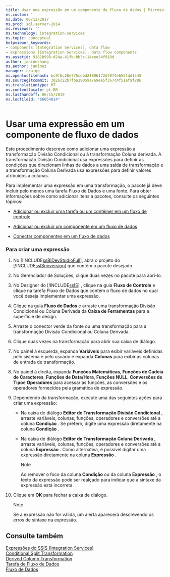 ```yaml
---
title: Usar uma expressão em um componente de fluxo de dados | Microsoft Docs
ms.custom: ''
ms.date: 06/13/2017
ms.prod: sql-server-2014
ms.reviewer: ''
ms.technology: integration-services
ms.topic: conceptual
helpviewer_keywords:
- components [Integration Services], data flow
- expressions [Integration Services], data flow components
ms.assetid: 9181b998-d24a-41fb-bb3c-14eee34f910d
author: janinezhang
ms.author: janinez
manager: craigg
ms.openlocfilehash: bc9f6c28e775cdbd21806172d7074e655fdd1545
ms.sourcegitcommit: 3026c22b7fba19059a769ea5f367c4f51efaf286
ms.translationtype: MT
ms.contentlocale: pt-BR
ms.lasthandoff: 06/15/2019
ms.locfileid: "66054814"
---
```

# <a name="use-an-expression-in-a-data-flow-component"></a>Usar uma expressão em um componente de fluxo de dados
  Este procedimento descreve como adicionar uma expressão à transformação Divisão Condicional ou à transformação Coluna derivada. A transformação Divisão Condicional usa expressões para definir as condições que direcionam linhas de dados a uma saída de transformação e a transformação Coluna Derivada usa expressões para definir valores atribuídos a colunas.  
  
 Para implementar uma expressão em uma transformação, o pacote já deve incluir pelo menos uma tarefa Fluxo de Dados e uma fonte. Para obter informações sobre como adicionar itens a pacotes, consulte os seguintes tópicos:  
  
-   [Adicionar ou excluir uma tarefa ou um contêiner em um fluxo de controle](control-flow/add-or-delete-a-task-or-a-container-in-a-control-flow.md)  
    
  
-   [Adicionar ou excluir um componente em um fluxo de dados](data-flow/add-or-delete-a-component-in-a-data-flow.md)  
  
-   [Conectar componentes em um fluxo de dados](data-flow/connect-components-in-a-data-flow.md)  
  
### <a name="to-create-an-expression"></a>Para criar uma expressão  
  
1.  No [!INCLUDE[ssBIDevStudioFull](../includes/ssbidevstudiofull-md.md)], abra o projeto do [!INCLUDE[ssISnoversion](../includes/ssisnoversion-md.md)] que contém o pacote desejado.  
  
2.  No Gerenciador de Soluções, clique duas vezes no pacote para abri-lo.  
  
3.  No Designer do [!INCLUDE[ssIS](../includes/ssis-md.md)] , clique na guia **Fluxo de Controle** e clique na tarefa Fluxo de Dados que contém o fluxo de dados no qual você deseja implementar uma expressão.  
  
4.  Clique na guia **Fluxo de Dados** e arraste uma transformação Divisão Condicional ou Coluna Derivada da **Caixa de Ferramentas** para a superfície de design.  
  
5.  Arraste o conector verde da fonte ou uma transformação para a transformação Divisão Condicional ou Coluna Derivada.  
  
6.  Clique duas vezes na transformação para abrir sua caixa de diálogo.  
  
7.  No painel à esquerda, expanda **Variáveis** para exibir variáveis definidas pelo sistema e pelo usuário e expanda **Colunas** para exibir as colunas de entrada de transformação.  
  
8.  No painel à direita, expanda **Funções Matemáticas**, **Funções de Cadeia de Caracteres**, **Funções de Data/Hora**, **Funções NULL**, **Conversões de Tipo**e **Operadores** para acessar as funções, as conversões e os operadores fornecidos pela gramática de expressão.  
  
9. Dependendo da transformação, execute uma das seguintes ações para criar uma expressão:  
  
    -   Na caixa de diálogo **Editor de Transformação Divisão Condicional** , arraste variáveis, colunas, funções, operadores e conversões até a coluna **Condição** . Se preferir, digite uma expressão diretamente na coluna **Condição** .  
  
    -   Na caixa de diálogo **Editor de Transformação Coluna Derivada** , arraste variáveis, colunas, funções, operadores e conversões até a coluna **Expressão** . Como alternativa, é possível digitar uma expressão diretamente na coluna **Expressão** .  
  
        > [!NOTE]  
        >  Ao remover o foco da coluna **Condição** ou da coluna **Expressão** , o texto da expressão pode ser realçado para indicar que a sintaxe da expressão está incorreta.  
  
10. Clique em **OK** para fechar a caixa de diálogo.  
  
    > [!NOTE]  
    >  Se a expressão não for válida, um alerta aparecerá descrevendo os erros de sintaxe na expressão.  
  
## <a name="see-also"></a>Consulte também  
 [Expressões do SSIS &#40;Integration Services&#41;](expressions/integration-services-ssis-expressions.md)   
 [Conditional Split Transformation](data-flow/transformations/conditional-split-transformation.md)   
 [Derived Column Transformation](data-flow/transformations/derived-column-transformation.md)   
 [Tarefa de Fluxo de Dados](control-flow/data-flow-task.md)   
 [Fluxo de Dados](data-flow/data-flow.md)  
  
  
